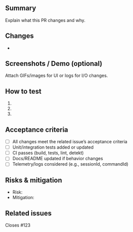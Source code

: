 ## Summary
Explain what this PR changes and why.

## Changes
- 

## Screenshots / Demo (optional)
Attach GIFs/images for UI or logs for I/O changes.

## How to test
1. 
2. 
3. 

## Acceptance criteria
- [ ] All changes meet the related issue’s acceptance criteria
- [ ] Unit/integration tests added or updated
- [ ] CI passes (build, tests, lint, detekt)
- [ ] Docs/README updated if behavior changes
- [ ] Telemetry/logs considered (e.g., sessionId, commandId)

## Risks & mitigation
- Risk:
- Mitigation:

## Related issues
Closes #123
